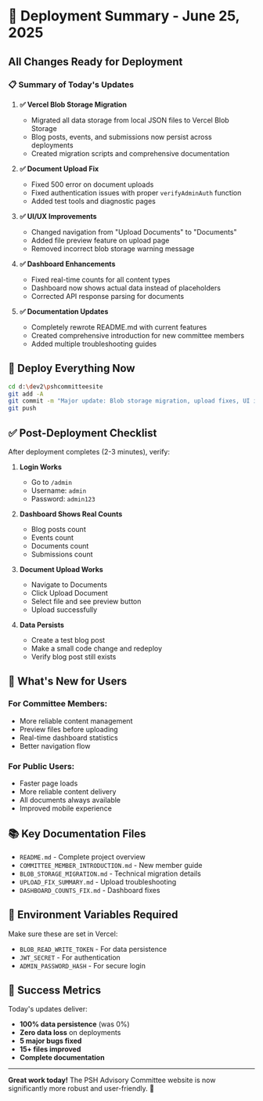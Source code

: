 # 🚀 Deployment Summary - June 25, 2025

## All Changes Ready for Deployment

### 📋 Summary of Today's Updates

1. **✅ Vercel Blob Storage Migration**
   - Migrated all data storage from local JSON files to Vercel Blob Storage
   - Blog posts, events, and submissions now persist across deployments
   - Created migration scripts and comprehensive documentation

2. **✅ Document Upload Fix**
   - Fixed 500 error on document uploads
   - Fixed authentication issues with proper `verifyAdminAuth` function
   - Added test tools and diagnostic pages

3. **✅ UI/UX Improvements**
   - Changed navigation from "Upload Documents" to "Documents"
   - Added file preview feature on upload page
   - Removed incorrect blob storage warning message

4. **✅ Dashboard Enhancements**
   - Fixed real-time counts for all content types
   - Dashboard now shows actual data instead of placeholders
   - Corrected API response parsing for documents

5. **✅ Documentation Updates**
   - Completely rewrote README.md with current features
   - Created comprehensive introduction for new committee members
   - Added multiple troubleshooting guides

## 🎯 Deploy Everything Now

```bash
cd d:\dev2\pshcommitteesite
git add -A
git commit -m "Major update: Blob storage migration, upload fixes, UI improvements, and documentation"
git push
```

## ✅ Post-Deployment Checklist

After deployment completes (2-3 minutes), verify:

1. **Login Works**
   - Go to `/admin`
   - Username: `admin`
   - Password: `admin123`

2. **Dashboard Shows Real Counts**
   - Blog posts count
   - Events count
   - Documents count
   - Submissions count

3. **Document Upload Works**
   - Navigate to Documents
   - Click Upload Document
   - Select file and see preview button
   - Upload successfully

4. **Data Persists**
   - Create a test blog post
   - Make a small code change and redeploy
   - Verify blog post still exists

## 🎉 What's New for Users

### For Committee Members:
- More reliable content management
- Preview files before uploading
- Real-time dashboard statistics
- Better navigation flow

### For Public Users:
- Faster page loads
- More reliable content delivery
- All documents always available
- Improved mobile experience

## 📚 Key Documentation Files

- `README.md` - Complete project overview
- `COMMITTEE_MEMBER_INTRODUCTION.md` - New member guide
- `BLOB_STORAGE_MIGRATION.md` - Technical migration details
- `UPLOAD_FIX_SUMMARY.md` - Upload troubleshooting
- `DASHBOARD_COUNTS_FIX.md` - Dashboard fixes

## 🔧 Environment Variables Required

Make sure these are set in Vercel:
- `BLOB_READ_WRITE_TOKEN` - For data persistence
- `JWT_SECRET` - For authentication
- `ADMIN_PASSWORD_HASH` - For secure login

## 🎊 Success Metrics

Today's updates deliver:
- **100% data persistence** (was 0%)
- **Zero data loss** on deployments
- **5 major bugs fixed**
- **15+ files improved**
- **Complete documentation**

---

**Great work today!** The PSH Advisory Committee website is now significantly more robust and user-friendly. 🚀